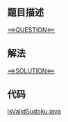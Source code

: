 ## 题目描述

[==>QUESTION<==](https://leetcode-cn.com/problems/valid-sudoku/)

## 解法

[==>SOLUTION<==](https://leetcode-cn.com/problems/valid-sudoku/solution/you-xiao-de-shu-du-by-leetcode-solution-50m6/)

## 代码

[IsValidSudoku.java](https://github.com/Marshal7cc/leetcode-java/blob/master/src/matrix/IsValidSudoku.java)


